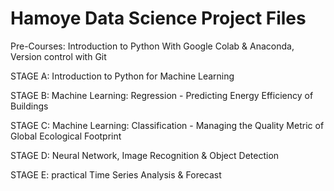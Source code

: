 # Hamoye Data Science Project Files
Pre-Courses: Introduction to Python With Google Colab & Anaconda,
Version control with Git
             
STAGE A: Introduction to Python for Machine Learning

STAGE B: Machine Learning: Regression - Predicting Energy Efficiency of Buildings

STAGE C: Machine Learning: Classification - Managing the Quality Metric of Global Ecological Footprint

STAGE D: Neural Network, Image Recognition & Object Detection

STAGE E: practical Time Series Analysis & Forecast
